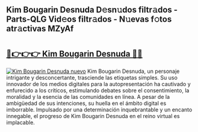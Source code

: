 ## Kim Bougarin Desnuda D𝚎sn𝚞dos filtr𝚊dos - Parts-QLG Vid𝚎os filtr𝚊dos - N𝚞evas f𝚘tos atr𝚊ctivas MZyAf

# <h2><a href="http://mb0wb9.tromn.icu/?c=Kim+Bougarin+Desnuda">🔗👉👉👉 Kim Bougarin Desnuda 🔗🔗</a></h2>

[![Kim Bougarin Desnuda nuevo](https://i.imgur.com/pEAQMta.gif)](http://mb0wb9.tromn.icu/?c=Kim+Bougarin+Desnuda)
Kim Bougarin Desnuda, un personaje intrigante y desconcertante, trasciende las etiquetas simples. Su uso innovador de los medios digitales para la autopresentación ha cautivado y enfurecido a los críticos, estimulando debates sobre el consentimiento, la moralidad y la esencia de las comunidades en línea. A pesar de la ambigüedad de sus intenciones, su huella en el ámbito digital es imborrable. Impulsado por una determinación inquebrantable y un encanto innegable, el progreso de Kim Bougarin Desnuda en el reino virtual es implacable.

